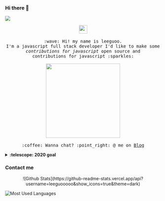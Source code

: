 ### Hi there 👋
<a title="Hits" target="_blank" href="https://leeguoo.com"><img src="https://hits.b3log.org/88250/hits.svg"></a>

<p align="center">
  <img src="https://user-images.githubusercontent.com/5679180/79618120-0daffb80-80be-11ea-819e-d2b0fa904d07.gif" width="27px">
  <br><br>
  <samp>
    :wave: Hi! my name is leeguoo.
    <br>I'm a javascript full stack developer
      I'd like to make some <br><em>contributions for javascript</em> open source and
    <br>contributions for javascript :sparkles:<br><br>
    <img src="https://i.imgur.com/kdKhgx6.gif" width="240px" align="center">
    <br><br>:coffee: Wanna chat? :point_right: @ me on <a href="https://leeguooo.com">Blog</a>
  </samp>
</p>

<details>
  <summary><b>:telescope: 2020 goal</b></summary>
  I won't tell you yet
</details>

### Contact me
<p align="center">
![Github Stats](https://github-readme-stats.vercel.app/api?username=leeguooooo&show_icons=true&theme=dark)

![Most Used Languages](https://github-readme-stats.vercel.app/api/top-langs/?username=leeguooooo&theme=dark)
</p>
